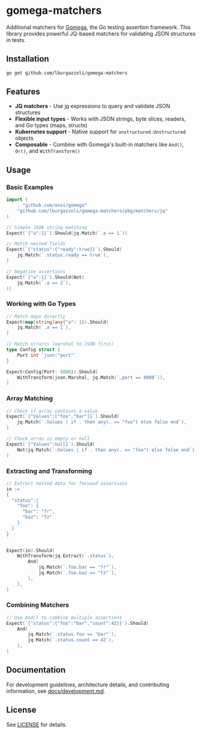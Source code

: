 # gomega-matchers

Additional matchers for [Gomega](https://onsi.github.io/gomega/), the Go testing assertion framework. This library provides powerful JQ-based matchers for validating JSON structures in tests.

## Installation

```bash
go get github.com/lburgazzoli/gomega-matchers
```

## Features

- **JQ matchers** - Use [jq](https://jqlang.github.io/jq/) expressions to query and validate JSON structures
- **Flexible input types** - Works with JSON strings, byte slices, readers, and Go types (maps, structs)
- **Kubernetes support** - Native support for `unstructured.Unstructured` objects
- **Composable** - Combine with Gomega's built-in matchers like `And()`, `Or()`, and `WithTransform()`

## Usage

### Basic Examples

```go
import (
    . "github.com/onsi/gomega"
    "github.com/lburgazzoli/gomega-matchers/pkg/matchers/jq"
)

// Simple JSON string matching
Expect(`{"a":1}`).Should(jq.Match(`.a == 1`))

// Match nested fields
Expect(`{"status":{"ready":true}}`).Should(
    jq.Match(`.status.ready == true`),
)

// Negative assertions
Expect(`{"a":1}`).Should(Not(
    jq.Match(`.a == 2`),
))
```

### Working with Go Types

```go
// Match maps directly
Expect(map[string]any{"a": 1}).Should(
    jq.Match(`.a == 1`),
)

// Match structs (marshal to JSON first)
type Config struct {
    Port int `json:"port"`
}

Expect(Config{Port: 8080}).Should(
    WithTransform(json.Marshal, jq.Match(`.port == 8080`)),
)
```

### Array Matching

```go
// Check if array contains a value
Expect(`{"Values":["foo","bar"]}`).Should(
    jq.Match(`.Values | if . then any(. == "foo") else false end`),
)

// Check array is empty or null
Expect(`{"Values":null}`).Should(
    Not(jq.Match(`.Values | if . then any(. == "foo") else false end`)),
)
```

### Extracting and Transforming

```go
// Extract nested data for focused assertions
in := `
{
  "status":{
    "foo": {
      "bar": "fr",
      "baz": "fz"
    }
  }
}
`

Expect(in).Should(
    WithTransform(jq.Extract(`.status`),
        And(
            jq.Match(`.foo.bar == "fr"`),
            jq.Match(`.foo.baz == "fz"`),
        ),
    ),
)
```

### Combining Matchers

```go
// Use And() to combine multiple assertions
Expect(`{"status":{"foo":"bar","count":42}}`).Should(
    And(
        jq.Match(`.status.foo == "bar"`),
        jq.Match(`.status.count == 42`),
    ),
)
```

## Documentation

For development guidelines, architecture details, and contributing information, see [docs/development.md](docs/development.md).

## License

See [LICENSE](LICENSE) for details.
